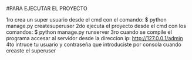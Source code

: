 #PARA EJECUTAR EL PROYECTO

1ro crea un super usuario desde el cmd con el comando: $ python manage.py createsuperuser
2do ejecuta el proyecto desde el cmd con los comandos: $ python manage.py runserver
3ro cuando se compile el programa accesar al servidor desde la direccion ip:  http://127.0.0.1/admin
4to intruce tu usuario y contraseña que introduciste por consola cuando creaste el superuser 
